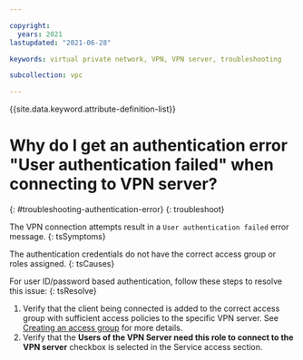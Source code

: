 ```yaml
---

copyright:
  years: 2021
lastupdated: "2021-06-28"

keywords: virtual private network, VPN, VPN server, troubleshooting

subcollection: vpc

---
```


{{site.data.keyword.attribute-definition-list}}

# Why do I get an authentication error "User authentication failed" when connecting to VPN server?
{: #troubleshooting-authentication-error}
{: troubleshoot}

The VPN connection attempts result in a `User authentication failed` error message.
{: tsSymptoms}

The authentication credentials do not have the correct access group or roles assigned.
{: tsCauses}

For user ID/password based authentication, follow these steps to resolve this issue:
{: tsResolve}

1. Verify that the client being connected is added to the correct access group with sufficient access policies to the specific VPN server. See [Creating an access group](/docs/vpc?topic=vpc-create-iam-access-group) for more details.
1. Verify that the **Users of the VPN Server need this role to connect to the VPN server** checkbox is selected in the Service access section.
